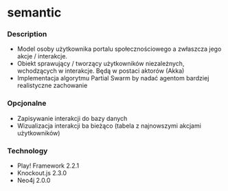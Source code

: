 semantic
========

### Description
* Model osoby użytkownika portalu społecznościowego a zwłaszcza jego akcje / interakcje.
* Obiekt sprawujący / tworzący użytkowników niezależnych, wchodzących w interakcje. Będą w postaci aktorów (Akka)
* Implementacja algorytmu Partial Swarm by nadać agentom bardziej realistyczne zachowanie

### Opcjonalne
* Zapisywanie interakcji do bazy danych
* Wizualizacja interakcji ba bieżąco (tabela z najnowszymi akcjami użytkowników)

### Technology
* Play! Framework 2.2.1
* Knockout.js 2.3.0
* Neo4j 2.0.0
